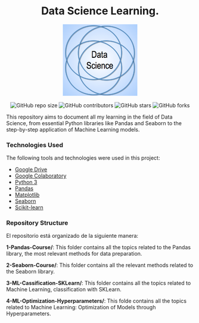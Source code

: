 <div align="center" >

# Data Science Learning.

</div>

<p align="center" >
     <img width="200" heigth="200" src="images/DataScienceLogo.png">
</p>

<div align="center">

![GitHub repo size](https://img.shields.io/github/repo-size/emersondivB0/Data-Science-Learning)
![GitHub contributors](https://img.shields.io/github/contributors/emersondivB0/Data-Science-Learning)
![GitHub stars](https://img.shields.io/github/stars/emersondivB0/Data-Science-Learning?style=social)
![GitHub forks](https://img.shields.io/github/forks/emersondivB0/Data-Science-Learning?style=social)

</div>


This repository aims to document all my learning in the field of Data Science, from essential Python libraries like Pandas and Seaborn to the step-by-step application of Machine Learning models.

### Technologies Used
The following tools and technologies were used in this project:

- [Google Drive](https://www.google.com/intl/en/drive/)
- [Google Colaboratory](https://colab.research.google.com/?hl=en)
- [Python 3](https://www.python.org)
- [Pandas](https://pandas.pydata.org)
- [Matplotlib](https://matplotlib.org)
- [Seaborn](https://seaborn.pydata.org)
- [Scikit-learn](https://scikit-learn.org/stable/)

### Repository Structure
El repositorio está organizado de la siguiente manera:

**1-Pandas-Course/**: This folder contains all the topics related to the Pandas library, the most relevant methods for data preparation.

**2-Seaborn-Course/**: This folder contains all the relevant methods related to the Seaborn library.

**3-ML-Cassification-SKLearn/**: This folder contains all the topics related to Machine Learning, classification with SKLearn.

**4-ML-Optimization-Hyperparameters/**: This folde contains all the topics related to Machine Learning: Optimization of Models through Hyperparameters.
